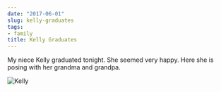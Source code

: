 ```yaml
---
date: "2017-06-01"
slug: kelly-graduates
tags:
- family
title: Kelly Graduates
---
```


My niece Kelly graduated tonight. She seemed very happy. Here she is posing with her grandma and grandpa.

![Kelly](/img/2017/20170601_DSCF0845-768x614.jpeg)
